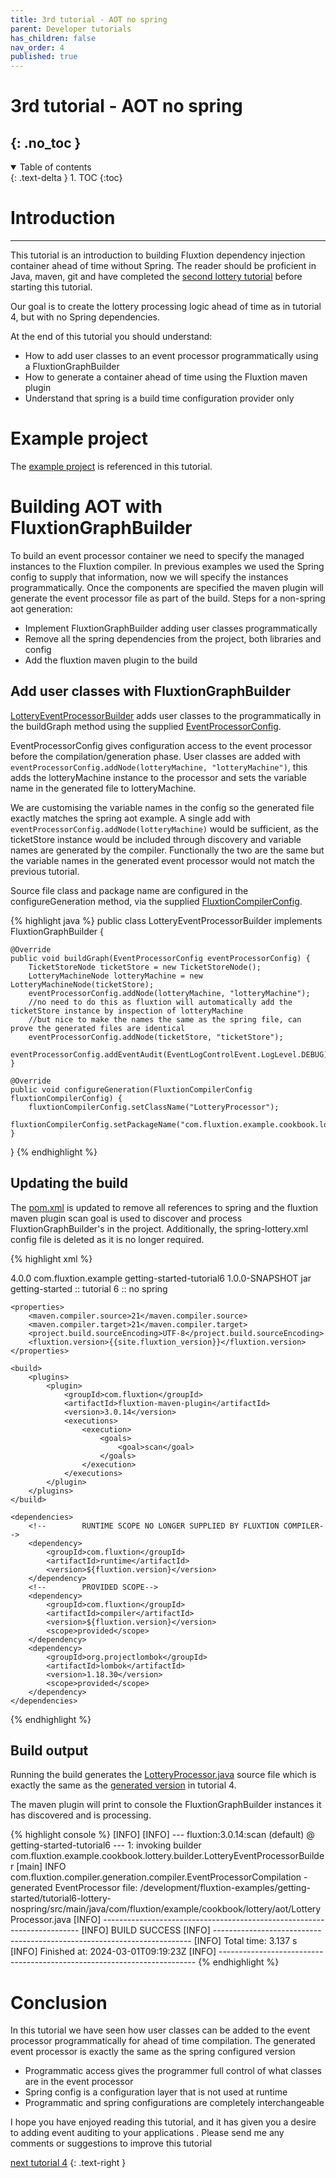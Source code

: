 ```yaml
---
title: 3rd tutorial - AOT no spring
parent: Developer tutorials
has_children: false
nav_order: 4
published: true
---
```


# 3rd tutorial - AOT no spring
{: .no_toc }
---

<details open markdown="block">
  <summary>
    Table of contents
  </summary>
  {: .text-delta }
1. TOC
{:toc}
</details>

# Introduction
---

This tutorial is an introduction to building Fluxtion dependency injection container ahead of time without Spring. The 
reader should be proficient in Java, maven, git and have completed the [second lottery tutorial](tutorial-2.md) before 
starting this tutorial.

Our goal is to create the lottery processing logic ahead of time as in tutorial 4, but with no Spring dependencies.

At the end of this tutorial you should understand:

- How to add user classes to an event processor programmatically using a FluxtionGraphBuilder
- How to generate a container ahead of time using the Fluxtion maven plugin
- Understand that spring is a build time configuration provider only

# Example project
The [example project]({{site.getting_started}}//tutorial6-lottery-nospring) is referenced in this tutorial.

# Building AOT with FluxtionGraphBuilder
To build an event processor container we need to specify the managed instances to the Fluxtion compiler. In previous 
examples we used the Spring config to supply that information, now we will specify the instances programmatically. Once
the components are specified the maven plugin will generate the event processor file as part of the build. Steps for a 
non-spring aot generation:
- Implement FluxtionGraphBuilder adding user classes programmatically
- Remove all the spring dependencies from the project, both libraries and config
- Add the fluxtion maven plugin to the build

## Add user classes with FluxtionGraphBuilder
[LotteryEventProcessorBuilder]({{site.getting_started}}/tutorial6-lottery-nospring/src/main/java/com/fluxtion/example/cookbook/lottery/builder/LotteryEventProcessorBuilder.java)
adds user classes to the programmatically in the buildGraph method using the supplied [EventProcessorConfig]({{site.fluxtion_src_compiler}}/EventProcessorConfig.java).

EventProcessorConfig gives configuration access to the event processor before the compilation/generation phase. User 
classes are added with `eventProcessorConfig.addNode(lotteryMachine, "lotteryMachine")`, this adds the lotteryMachine 
instance to the processor and sets the variable name in the generated file to lotteryMachine.

We are customising the variable names in the config so the generated file exactly matches the spring aot example.
A single add with `eventProcessorConfig.addNode(lotteryMachine)` would be sufficient, as the ticketStore instance would
be included through discovery and variable names are generated by the compiler. Functionally the two are the same but the 
variable names in the generated event processor would not match the previous tutorial.

Source file class and package name are configured in the configureGeneration method, via the supplied [FluxtionCompilerConfig]({{site.fluxtion_src_compiler}}/FluxtionCompilerConfig.java).


{% highlight java %}
public class LotteryEventProcessorBuilder implements FluxtionGraphBuilder {

    @Override
    public void buildGraph(EventProcessorConfig eventProcessorConfig) {
        TicketStoreNode ticketStore = new TicketStoreNode();
        LotteryMachineNode lotteryMachine = new LotteryMachineNode(ticketStore);
        eventProcessorConfig.addNode(lotteryMachine, "lotteryMachine");
        //no need to do this as fluxtion will automatically add the ticketStore instance by inspection of lotteryMachine
        //but nice to make the names the same as the spring file, can prove the generated files are identical
        eventProcessorConfig.addNode(ticketStore, "ticketStore");
        eventProcessorConfig.addEventAudit(EventLogControlEvent.LogLevel.DEBUG);
    }

    @Override
    public void configureGeneration(FluxtionCompilerConfig fluxtionCompilerConfig) {
        fluxtionCompilerConfig.setClassName("LotteryProcessor");
        fluxtionCompilerConfig.setPackageName("com.fluxtion.example.cookbook.lottery.aot");
    }
}
{% endhighlight %}

## Updating the build
The [pom.xml]({{site.getting_started}}/tutorial6-lottery-nospring/pom.xml) is updated to remove all 
references to spring and the fluxtion maven plugin scan goal is used to discover and process FluxtionGraphBuilder's 
in the project. Additionally, the spring-lottery.xml config file is deleted as it is no longer required.

{% highlight xml %}
<?xml version="1.0" encoding="UTF-8"?>
<project xmlns="http://maven.apache.org/POM/4.0.0"
xmlns:xsi="http://www.w3.org/2001/XMLSchema-instance"
xsi:schemaLocation="http://maven.apache.org/POM/4.0.0 http://maven.apache.org/xsd/maven-4.0.0.xsd">
<modelVersion>4.0.0</modelVersion>
<groupId>com.fluxtion.example</groupId>
<artifactId>getting-started-tutorial6</artifactId>
<version>1.0.0-SNAPSHOT</version>
<packaging>jar</packaging>
<name>getting-started :: tutorial 6 :: no spring</name>

    <properties>
        <maven.compiler.source>21</maven.compiler.source>
        <maven.compiler.target>21</maven.compiler.target>
        <project.build.sourceEncoding>UTF-8</project.build.sourceEncoding>
        <fluxtion.version>{{site.fluxtion_version}}</fluxtion.version>
    </properties>

    <build>
        <plugins>
            <plugin>
                <groupId>com.fluxtion</groupId>
                <artifactId>fluxtion-maven-plugin</artifactId>
                <version>3.0.14</version>
                <executions>
                    <execution>
                        <goals>
                            <goal>scan</goal>
                        </goals>
                    </execution>
                </executions>
            </plugin>
        </plugins>
    </build>

    <dependencies>
        <!--        RUNTIME SCOPE NO LONGER SUPPLIED BY FLUXTION COMPILER-->
        <dependency>
            <groupId>com.fluxtion</groupId>
            <artifactId>runtime</artifactId>
            <version>${fluxtion.version}</version>
        </dependency>
        <!--        PROVIDED SCOPE-->
        <dependency>
            <groupId>com.fluxtion</groupId>
            <artifactId>compiler</artifactId>
            <version>${fluxtion.version}</version>
            <scope>provided</scope>
        </dependency>
        <dependency>
            <groupId>org.projectlombok</groupId>
            <artifactId>lombok</artifactId>
            <version>1.18.30</version>
            <scope>provided</scope>
        </dependency>
    </dependencies>
</project>
{% endhighlight %}

## Build output
Running the build generates the
[LotteryProcessor.java]({{site.getting_started}}/tutorial6-lottery-nospring/src/main/java/com/fluxtion/example/cookbook/lottery/aot/LotteryProcessor.java)
source file which is exactly the same as the 
[generated version]({{site.getting_started}}/tutorial4-lottery-auditlog/src/main/java/com/fluxtion/example/cookbook/lottery/aot/LotteryProcessor.java)
in tutorial 4.

The maven plugin will print to console the FluxtionGraphBuilder instances it has discovered and is processing.

{% highlight console %}
[INFO] 
[INFO] --- fluxtion:3.0.14:scan (default) @ getting-started-tutorial6 ---
1: invoking builder com.fluxtion.example.cookbook.lottery.builder.LotteryEventProcessorBuilder
[main] INFO com.fluxtion.compiler.generation.compiler.EventProcessorCompilation - generated EventProcessor file: /development/fluxtion-examples/getting-started/tutorial6-lottery-nospring/src/main/java/com/fluxtion/example/cookbook/lottery/aot/LotteryProcessor.java
[INFO] ------------------------------------------------------------------------
[INFO] BUILD SUCCESS
[INFO] ------------------------------------------------------------------------
[INFO] Total time:  3.137 s
[INFO] Finished at: 2024-03-01T09:19:23Z
[INFO] ------------------------------------------------------------------------
{% endhighlight %}

# Conclusion
In this tutorial we have seen how user classes can be added to the event processor programmatically for ahead of time 
compilation. The generated event processor is exactly the same as the spring configured version

- Programmatic access gives the programmer full control of what classes are in the event processor
- Spring config is a configuration layer that is not used at runtime
- Programmatic and spring configurations are completely interchangeable

I hope you have enjoyed reading this tutorial, and it has given you a desire to adding event auditing to your applications
. Please send me any comments or suggestions to improve this tutorial

[next tutorial 4](tutorial-4)
{: .text-right }